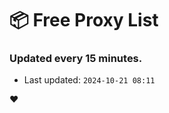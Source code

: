 # :package: Free Proxy List
### Updated every 15 minutes.

- Last updated: `2024-10-21 08:11`

:heart:
